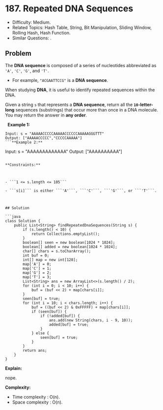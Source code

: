 # 187. Repeated DNA Sequences

- Difficulty: Medium.
- Related Topics: Hash Table, String, Bit Manipulation, Sliding Window, Rolling Hash, Hash Function.
- Similar Questions: .

## Problem

The **DNA sequence** is composed of a series of nucleotides abbreviated as ```'A'```, ```'C'```, ```'G'```, and ```'T'```.


	
- For example, ```"ACGAATTCCG"``` is a **DNA sequence**.


When studying **DNA**, it is useful to identify repeated sequences within the DNA.

Given a string ```s``` that represents a **DNA sequence**, return all the **```10```-letter-long** sequences (substrings) that occur more than once in a DNA molecule. You may return the answer in **any order**.

 
**Example 1:**
```
Input: s = "AAAAACCCCCAAAAACCCCCCAAAAAGGGTTT"
Output: ["AAAAACCCCC","CCCCCAAAAA"]
```**Example 2:**
```
Input: s = "AAAAAAAAAAAAA"
Output: ["AAAAAAAAAA"]
```
 
**Constraints:**


	
- ```1 <= s.length <= 105```
	
- ```s[i]``` is either ```'A'```, ```'C'```, ```'G'```, or ```'T'```.



## Solution

```java
class Solution {
    public List<String> findRepeatedDnaSequences(String s) {
        if (s.length() < 10) {
            return Collections.emptyList();
        }
        boolean[] seen = new boolean[1024 * 1024];
        boolean[] added = new boolean[1024 * 1024];
        char[] chars = s.toCharArray();
        int buf = 0;
        int[] map = new int[128];
        map['A'] = 0;
        map['C'] = 1;
        map['G'] = 2;
        map['T'] = 3;
        List<String> ans = new ArrayList<>(s.length() / 2);
        for (int i = 0; i < 10; i++) {
            buf = (buf << 2) + map[chars[i]];
        }
        seen[buf] = true;
        for (int i = 10; i < chars.length; i++) {
            buf = ((buf << 2) & 0xFFFFF) + map[chars[i]];
            if (seen[buf]) {
                if (!added[buf]) {
                    ans.add(new String(chars, i - 9, 10));
                    added[buf] = true;
                }
            } else {
                seen[buf] = true;
            }
        }
        return ans;
    }
}
```

**Explain:**

nope.

**Complexity:**

* Time complexity : O(n).
* Space complexity : O(n).
